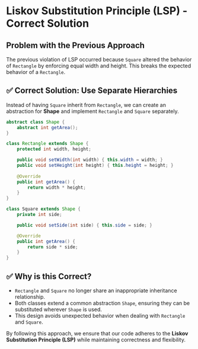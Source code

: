 # Liskov Substitution Principle (LSP) - Correct Solution

## Problem with the Previous Approach

The previous violation of LSP occurred because `Square` altered the behavior of `Rectangle` by enforcing equal width and height. This breaks the expected behavior of a `Rectangle`.

## ✅ Correct Solution: Use Separate Hierarchies

Instead of having `Square` inherit from `Rectangle`, we can create an abstraction for **Shape** and implement `Rectangle` and `Square` separately.

```java
abstract class Shape {
    abstract int getArea();
}

class Rectangle extends Shape {
    protected int width, height;

    public void setWidth(int width) { this.width = width; }
    public void setHeight(int height) { this.height = height; }
    
    @Override
    public int getArea() {
        return width * height;
    }
}

class Square extends Shape {
    private int side;

    public void setSide(int side) { this.side = side; }

    @Override
    public int getArea() {
        return side * side;
    }
}
```

## ✅ Why is this Correct?

- `Rectangle` and `Square` no longer share an inappropriate inheritance relationship.
- Both classes extend a common abstraction `Shape`, ensuring they can be substituted wherever `Shape` is used.
- This design avoids unexpected behavior when dealing with `Rectangle` and `Square`.

By following this approach, we ensure that our code adheres to the **Liskov Substitution Principle (LSP)** while maintaining correctness and flexibility.
